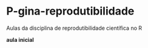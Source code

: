 # P-gina-reprodutibilidade
Aulas da disciplina de reprodutibilidade científica no R

**aula inicial**

